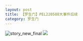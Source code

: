 ```yaml
---
layout: post
title: 【罗生门】PEL220508大事件后续
category: 罗生门
---
```

![story_new_final](http://rh8cub8wq.hd-bkt.clouddn.com/img/story_new_final_0322.png)
![](http://rh8dao9dj.hd-bkt.clouddn.com/img/pel-watermelon-220514-1.jpeg)
  




